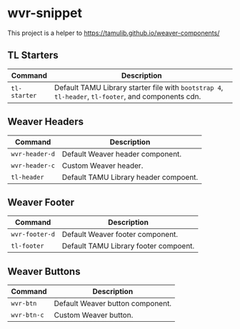 # wvr-snippet
This project is a helper to https://tamulib.github.io/weaver-components/<br/>

## TL Starters
| Command | Description |
| --- | --- |
| `tl-starter` | Default TAMU Library starter file with `bootstrap 4`, `tl-header`, `tl-footer`, and components cdn. |

## Weaver Headers
| Command | Description |
| --- | --- |
| `wvr-header-d` | Default Weaver header component. |
| `wvr-header-c` | Custom Weaver header. |
| `tl-header`    | Default TAMU Library header compoent. |

## Weaver Footer
| Command | Description |
| --- | --- |
| `wvr-footer-d` | Default Weaver footer component. |
| `tl-footer`    | Default TAMU Library footer compoent. |

## Weaver Buttons
| Command | Description |
| --- | --- |
| `wvr-btn`   | Default Weaver button component. |
| `wvr-btn-c` | Custom Weaver button. |
